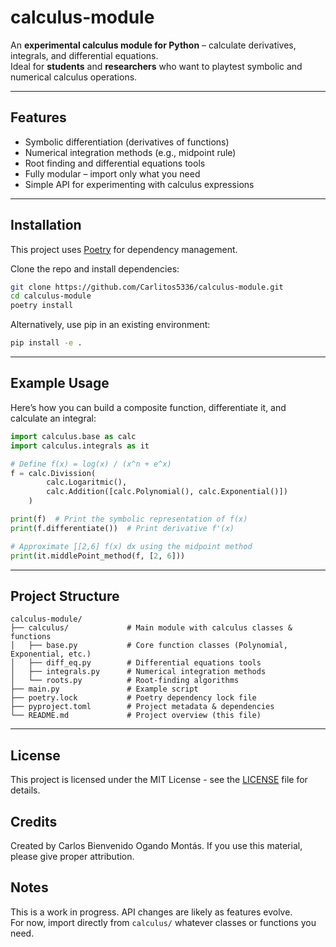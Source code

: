 # calculus-module

An **experimental calculus module for Python** – calculate derivatives, integrals, and differential equations.\
Ideal for **students** and **researchers** who want to playtest symbolic and numerical calculus operations.

---

## Features

- Symbolic differentiation (derivatives of functions)
- Numerical integration methods (e.g., midpoint rule)
- Root finding and differential equations tools
- Fully modular – import only what you need
- Simple API for experimenting with calculus expressions

---

## Installation

This project uses [Poetry](https://python-poetry.org/) for dependency management.

Clone the repo and install dependencies:

```bash
git clone https://github.com/Carlitos5336/calculus-module.git
cd calculus-module
poetry install
```

Alternatively, use pip in an existing environment:

```bash
pip install -e .
```

---

## Example Usage

Here’s how you can build a composite function, differentiate it, and calculate an integral:

```python
import calculus.base as calc
import calculus.integrals as it

# Define f(x) = log(x) / (x^n + e^x)
f = calc.Divission(
        calc.Logaritmic(),
        calc.Addition([calc.Polynomial(), calc.Exponential()])
    )

print(f)  # Print the symbolic representation of f(x)
print(f.differentiate())  # Print derivative f'(x)

# Approximate ∫[2,6] f(x) dx using the midpoint method
print(it.middlePoint_method(f, [2, 6]))
```

---

## Project Structure

```
calculus-module/
├── calculus/             # Main module with calculus classes & functions
│   ├── base.py           # Core function classes (Polynomial, Exponential, etc.)
│   ├── diff_eq.py        # Differential equations tools
│   ├── integrals.py      # Numerical integration methods
│   └── roots.py          # Root-finding algorithms
├── main.py               # Example script
├── poetry.lock           # Poetry dependency lock file
├── pyproject.toml        # Project metadata & dependencies
└── README.md             # Project overview (this file)
```

---
## License
This project is licensed under the MIT License - see the [LICENSE](LICENSE) file for details.

## Credits
Created by Carlos Bienvenido Ogando Montás. If you use this material, please give proper attribution.

## Notes

This is a work in progress. API changes are likely as features evolve.\
For now, import directly from `calculus/` whatever classes or functions you need.
